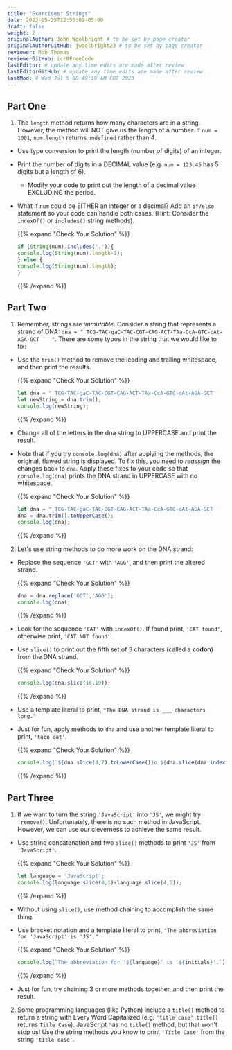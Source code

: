 ```yaml
---
title: "Exercises: Strings"
date: 2023-05-25T12:55:09-05:00
draft: false
weight: 2
originalAuthor: John Woolbright # to be set by page creator
originalAuthorGitHub: jwoolbright23 # to be set by page creator
reviewer: Rob Thomas
reviewerGitHub: icr8FreeCode
lastEditor: # update any time edits are made after review
lastEditorGitHub: # update any time edits are made after review
lastMod: # Wed Jul 5 08:49:19 AM CDT 2023
---
```


## Part One

1. The `length` method returns how many characters are in a string. However, the method will NOT give us the length of a number. If `num = 1001`, `num.length` returns `undefined` rather than 4.

- Use type conversion to print the length (number of digits) of an integer.
- Print the number of digits in a DECIMAL value (e.g. `num = 123.45` has 5 digits but a length of 6).
  - Modify your code to print out the length of a decimal value EXCLUDING the period.

- What if `num` could be EITHER an integer or a decimal?  Add an `if/else` statement so your code can handle both cases.  (Hint: Consider the `indexOf()` or `includes()` string methods).

   {{% expand "Check Your Solution" %}}
   ```javascript
   if (String(num).includes('.')){
   console.log(String(num).length-1);
   } else {
   console.log(String(num).length);
   }
   ```
   {{% /expand %}}

## Part Two

1. Remember, strings are *immutable*. Consider a string that represents a strand of DNA: `dna = " TCG-TAC-gaC-TAC-CGT-CAG-ACT-TAa-CcA-GTC-cAt-AGA-GCT    "`. There are some typos in the string that we would like to fix:

- Use the `trim()` method to remove the leading and trailing whitespace,
and then print the results.

   {{% expand "Check Your Solution" %}}
   ```javascript
   let dna = " TCG-TAC-gaC-TAC-CGT-CAG-ACT-TAa-CcA-GTC-cAt-AGA-GCT    ";
   let newString = dna.trim();
   console.log(newString);
   ```
   {{% /expand %}}

- Change all of the letters in the dna string to UPPERCASE and print the
result.
- Note that if you try `console.log(dna)` after applying the methods, the
original, flawed string is displayed. To fix this, you need to
*reassign* the changes back to `dna`. Apply these fixes to your
code so that `console.log(dna)` prints the DNA strand in UPPERCASE
with no whitespace.

   {{% expand "Check Your Solution" %}}
   ```javascript
   let dna = " TCG-TAC-gaC-TAC-CGT-CAG-ACT-TAa-CcA-GTC-cAt-AGA-GCT    ";
   dna = dna.trim().toUpperCase();
   console.log(dna);
   ```
   {{% /expand %}}

2. Let's use string methods to do more work on the DNA strand:

- Replace the sequence `'GCT'` with `'AGG'`, and then print the altered strand.
    
   {{% expand "Check Your Solution" %}}
   ```javascript
   dna = dna.replace('GCT','AGG');
   console.log(dna);
   ```
   {{% /expand %}}

- Look for the sequence `'CAT'` with `indexOf()`. If found print, `'CAT found'`, otherwise print, `'CAT NOT found'`.
- Use `slice()` to print out the fifth set of 3 characters (called a **codon**) from the DNA strand.
    
   {{% expand "Check Your Solution" %}}
   ```javascript
   console.log(dna.slice(16,19));
   ```
   {{% /expand %}}

- Use a template literal to print, `"The DNA strand is ___ characters long."`
- Just for fun, apply methods to `dna` and use another template literal to print, `'taco cat'`.
    
   {{% expand "Check Your Solution" %}}
   ```javascript
   console.log(`${dna.slice(4,7).toLowerCase()}o ${dna.slice(dna.indexOf('CAT'),dna.indexOf('CAT')+3).toLowerCase()}`);
   ```
   {{% /expand %}}

## Part Three

1. If we want to turn the string `'JavaScript'` into `'JS'`, we might try `.remove()`. Unfortunately, there is no such method in JavaScript. However, we can use our cleverness to achieve the same result.

- Use string concatenation and two `slice()` methods to print `'JS'` from `'JavaScript'`.

   {{% expand "Check Your Solution" %}}
   ```javascript
   let language = 'JavaScript';
   console.log(language.slice(0,1)+language.slice(4,5));
   ```
   {{% /expand %}}

- Without using `slice()`, use method chaining to accomplish the same thing.
- Use bracket notation and a template literal to print, ``"The abbreviation for 'JavaScript' is 'JS'."``

   {{% expand "Check Your Solution" %}}
   ```javascript
   console.log(`The abbreviation for '${language}' is '${initials}'.`)
   ```
   {{% /expand %}}

- Just for fun, try chaining 3 or more methods together, and then print the result.

2. Some programming languages (like Python) include a `title()` method to
   return a string with Every Word Capitalized (e.g. `'title case'.title()`
   returns `Title Case`).  JavaScript has no `title()` method, but that
   won't stop us! Use the string methods you know to print `'Title Case'`
   from the string `'title case'`.
